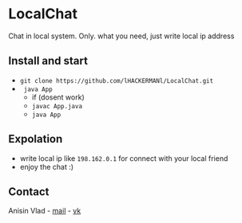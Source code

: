 # LocalChat
Сhat in local system. Only. what you need, just write local ip address

## Install and start
* ```git clone https://github.com/lHACKERMANl/LocalChat.git```
* ``` java App```
  * if (dosent work)
  * ```javac App.java```
  * ```java App```
  
## Expolation

* write local ip like ```198.162.0.1``` for connect with your local friend
* enjoy the chat :)

## Contact

Anisin Vlad - [mail](maysonlive1@gmail.com) - [vk](https://vk.com/mr.solidsnake)
